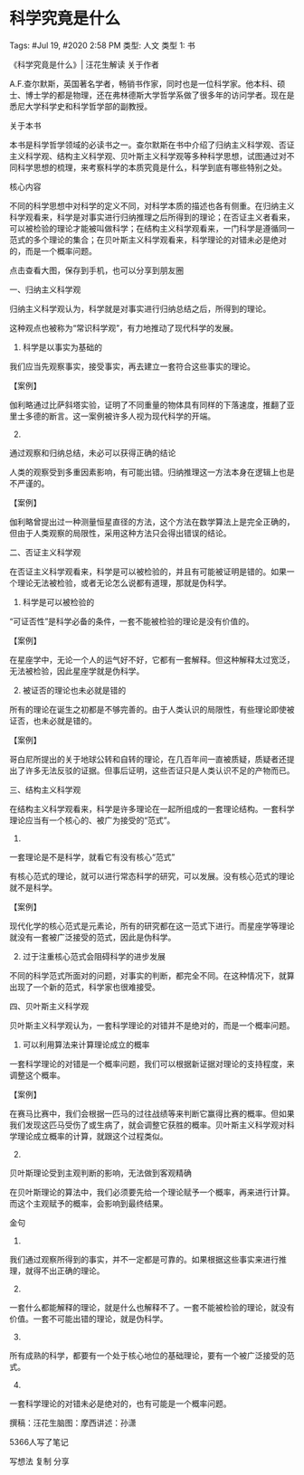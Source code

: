 # 科学究竟是什么

Tags: #Jul 19, #2020 2:58 PM
类型: 人文
类型 1: 书

《科学究竟是什么》| 汪花生解读 关于作者

A.F.查尔默斯，英国著名学者，畅销书作家，同时也是一位科学家。他本科、硕士、博士学的都是物理，还在弗林德斯大学哲学系做了很多年的访问学者。现在是悉尼大学科学史和科学哲学部的副教授。

关于本书

本书是科学哲学领域的必读书之一。查尔默斯在书中介绍了归纳主义科学观、否证主义科学观、结构主义科学观、贝叶斯主义科学观等多种科学思想，试图通过对不同科学思想的梳理，来考察科学的本质究竟是什么，科学到底有哪些特别之处。

核心内容

不同的科学思想中对科学的定义不同，对科学本质的描述也各有侧重。在归纳主义科学观看来，科学是对事实进行归纳推理之后所得到的理论；在否证主义者看来，可以被检验的理论才能被叫做科学；在结构主义科学观看来，一门科学是遵循同一范式的多个理论的集合；在贝叶斯主义科学观看来，科学理论的对错未必是绝对的，而是一个概率问题。

点击查看大图，保存到手机，也可以分享到朋友圈

一、归纳主义科学观

归纳主义科学观认为，科学就是对事实进行归纳总结之后，所得到的理论。

这种观点也被称为“常识科学观”，有力地推动了现代科学的发展。

1. 科学是以事实为基础的

我们应当先观察事实，接受事实，再去建立一套符合这些事实的理论。

【案例】

伽利略通过比萨斜塔实验，证明了不同重量的物体具有同样的下落速度，推翻了亚里士多德的断言。这一案例被许多人视为现代科学的开端。

2.
通过观察和归纳总结，未必可以获得正确的结论

人类的观察受到多重因素影响，有可能出错。归纳推理这一方法本身在逻辑上也是不严谨的。

【案例】

伽利略曾提出过一种测量恒星直径的方法，这个方法在数学算法上是完全正确的，但由于人类观察的局限性，采用这种方法只会得出错误的结论。

二、否证主义科学观

在否证主义科学观看来，科学是可以被检验的，并且有可能被证明是错的。如果一个理论无法被检验，或者无论怎么说都有道理，那就是伪科学。

1. 科学是可以被检验的

“可证否性”是科学必备的条件，一套不能被检验的理论是没有价值的。

【案例】

在星座学中，无论一个人的运气好不好，它都有一套解释。但这种解释太过宽泛，无法被检验，因此星座学就是伪科学。

2. 被证否的理论也未必就是错的

所有的理论在诞生之初都是不够完善的。由于人类认识的局限性，有些理论即使被证否，也未必就是错的。

【案例】

哥白尼所提出的关于地球公转和自转的理论，在几百年间一直被质疑，质疑者还提出了许多无法反驳的证据。但事后证明，这些否证只是人类认识不足的产物而已。

三、结构主义科学观

在结构主义科学观看来，科学是许多理论在一起所组成的一套理论结构。一套科学理论应当有一个核心的、被广为接受的“范式”。

1.
一套理论是不是科学，就看它有没有核心“范式”

有核心范式的理论，就可以进行常态科学的研究，可以发展。没有核心范式的理论就不是科学。

【案例】

现代化学的核心范式是元素论，所有的研究都在这一范式下进行。而星座学等理论就没有一套被广泛接受的范式，因此是伪科学。

2. 过于注重核心范式会阻碍科学的进步发展

不同的科学范式所面对的问题，对事实的判断，都完全不同。在这种情况下，就算出现了一个新的范式，科学家也很难接受。

四、贝叶斯主义科学观

贝叶斯主义科学观认为，一套科学理论的对错并不是绝对的，而是一个概率问题。

1. 可以利用算法来计算理论成立的概率

一套科学理论的对错是一个概率问题，我们可以根据新证据对理论的支持程度，来调整这个概率。

【案例】

在赛马比赛中，我们会根据一匹马的过往战绩等来判断它赢得比赛的概率。但如果我们发现这匹马受伤了或生病了，就会调整它获胜的概率。贝叶斯主义科学观对科学理论成立概率的计算，就跟这个过程类似。

2.
贝叶斯理论受到主观判断的影响，无法做到客观精确

在贝叶斯理论的算法中，我们必须要先给一个理论赋予一个概率，再来进行计算。而这个主观赋予的概率，会影响到最终结果。

金句

1.
我们通过观察所得到的事实，并不一定都是可靠的。如果根据这些事实来进行推理，就得不出正确的理论。

2.
一套什么都能解释的理论，就是什么也解释不了。一套不能被检验的理论，就没有价值。一套不可能出错的理论，就是伪科学。

3.
所有成熟的科学，都要有一个处于核心地位的基础理论，要有一个被广泛接受的范式。

4.
一套科学理论的对错未必是绝对的，也有可能是一个概率问题。

撰稿：汪花生脑图：摩西讲述：孙潇

5366人写了笔记

写想法 复制 分享
